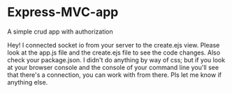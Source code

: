 # Express-MVC-app
A simple crud app with authorization




Hey! 
I connected socket io from your server to the create.ejs view. Please look at the app.js file and the create.ejs file to see the code changes. Also check your package.json. I didn't do anything by way of css; but if you look at your browser console and the console of your command line you'll see that there's a connection, you can work with from there. Pls let me know if anything else.